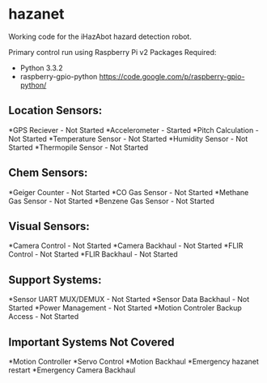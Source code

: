 hazanet
=======

Working code for the iHazAbot hazard detection robot.

Primary control run using Raspberry Pi v2
Packages Required:
* Python 3.3.2
* raspberry-gpio-python https://code.google.com/p/raspberry-gpio-python/

Location Sensors:
----------------------------------
*GPS Reciever - Not Started
*Accelerometer - Started
*Pitch Calculation - Not Started
*Temperature Sensor - Not Started
*Humidity Sensor - Not Started
*Thermopile Sensor - Not Started


Chem Sensors:
---------------------------------------
*Geiger Counter - Not Started
*CO Gas Sensor - Not Started
*Methane Gas Sensor - Not Started
*Benzene Gas Sensor - Not Started


Visual Sensors:
---------------------------------------
*Camera Control - Not Started
*Camera Backhaul - Not Started
*FLIR Control - Not Started
*FLIR Backhaul - Not Started

Support Systems:
---------------------------------------
*Sensor UART MUX/DEMUX - Not Started
*Sensor Data Backhaul - Not Started
*Power Management - Not Started
*Motion Controler Backup Access - Not Started


Important Systems Not Covered
------------------------------
*Motion Controller
*Servo Control
*Motion Backhaul
*Emergency hazanet restart
*Emergency Camera Backhaul

